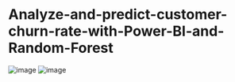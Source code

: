 # Analyze-and-predict-customer-churn-rate-with-Power-BI-and-Random-Forest
![image](https://github.com/user-attachments/assets/7f3aebb0-3adc-47e8-b65b-c70142a979e4)
![image](https://github.com/user-attachments/assets/ca6cd96a-f78f-4ed1-9c2a-e40ccded972a)
